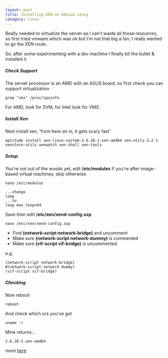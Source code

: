 ```yaml
---
layout: post
title: Installing XEN on Debian Lenny
category: linux
---
```


Really needed to virtualize the server as I can't waste all those resources, so first tried vmware which was ok but I'm not that big a fan; I really wanted to go the XEN route.

So, after some experimenting with a dev machine I finally bit the bullet & installed it.

##### Check Support

The server processor is an AMD with an ASUS board, so first check you can support virtualization

    grep "vmx" /proc/cpuinfo

For AMD, look for SVM, for Intel look for VMX.

##### Install Xen

Next install xen, 'from here on in, it gets scary fast'

    aptitude install xen-linux-system-2.6.26-1-xen-amd64 xen-utils-3.2-1 xenstore-utils xenwatch xen-shell xen-tools

##### Setup

You're not out of the woods yet, edit **/etc/modules** if you're after image-based virtual machines; skip otherwise.

    nano /etc/modules
    
    ...change
    loop
    ...to
    loop max_loop=64

Save then edit **/etc/xen/xend-config.sxp**

    nano /etc/xen/xend-config.sxp

* Find **(network-script network-bridge)** and uncomment
* Make sure **(network-script network-dummy)** is commented
* Make sure **(vif-script vif-bridge)** is uncommented

e.g.

    (network-script network-bridge)
    #(network-script network-dummy)
    (vif-script vif-bridge)

##### Checking

Now reboot

    reboot

And check which o/s you've got

    uname -r

Mine returns...

    2.6.26-1-xen-amd64

more [here](http://www.howtoforge.com/virtualization-with-xen-on-debian-lenny-amd64)
